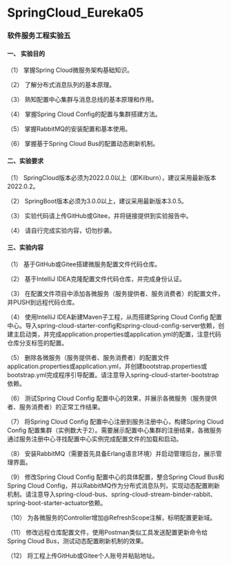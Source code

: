# SpringCloud_Eureka05
### 软件服务工程实验五
#### 一、	实验目的
（1）	掌握Spring Cloud微服务架构基础知识。  

（2）	了解分布式消息队列的基本原理。  

（3）	熟知配置中心集群与消息总线的基本原理和作用。  

（4）	掌握Spring Cloud Config的配置与集群搭建方法。  

（5）	掌握RabbitMQ的安装配置和基本使用。  

（6）	掌握基于Spring Cloud Bus的配置动态刷新机制。
#### 二、实验要求
（1）	SpringCloud版本必须为2022.0.0以上（即Kilburn），建议采用最新版本2022.0.2。  

（2）	SpringBoot版本必须为3.0.0以上，建议采用最新版本3.0.5。  

（3）	实验代码请上传GitHub或Gitee，并将链接提供到实验报告中。  

（4）	请自行完成实验内容，切勿抄袭。
#### 三、实验内容
（1）	基于GitHub或Gitee搭建微服务配置文件代码仓库。  

（2）	基于IntelliJ IDEA克隆配置文件代码仓库，并完成身份认证。  

（3）	在配置文件项目中添加各微服务（服务提供者、服务消费者）的配置文件，并PUSH到远程代码仓库。  

（4）	使用IntelliJ IDEA新建Maven子工程，从而搭建Spring Cloud Config 配置中心。导入spring-cloud-starter-config和spring-cloud-config-server依赖，创建主启动类，并完成application.properties或application.yml的配置，注意代码仓库分支标签的配置。  

（5）	删除各微服务（服务提供者、服务消费者）的配置文件application.properties或application.yml，并创建bootstrap.properties或bootstrap.yml完成程序引导配置。请注意导入spring-cloud-starter-bootstrap依赖。  

（6）	测试Spring Cloud Config 配置中心的效果，并展示各微服务（服务提供者、服务消费者）的正常工作结果。  

（7）	将Spring Cloud Config 配置中心注册到服务注册中心，构建Spring Cloud Config 配置集群（实例数大于2）。需要展示配置中心集群的注册结果，各微服务通过服务注册中心寻找配置中心实例完成配置文件的加载和启动。  

（8）	安装RabbitMQ（需要首先具备Erlang语言环境）并启动管理后台，展示管理界面。  

（9）	修改Spring Cloud Config 配置中心的具体配置，整合Spring Cloud Bus和Spring Cloud Config，并以RabbitMQ作为分布式消息队列，实现动态配置刷新机制。请注意导入spring-cloud-bus、spring-cloud-stream-binder-rabbit、spring-boot-starter-actuator依赖。  

（10）	为各微服务的Controller增加@RefreshScope注解，标明配置更新域。  

（11）	修改远程仓库配置文件，使用Postman类似工具发送配置更新命令给Spring Cloud Bus，测试动态配置刷新机制的效果。  

（12）	将工程上传GitHub或Gitee个人账号并粘贴地址。
